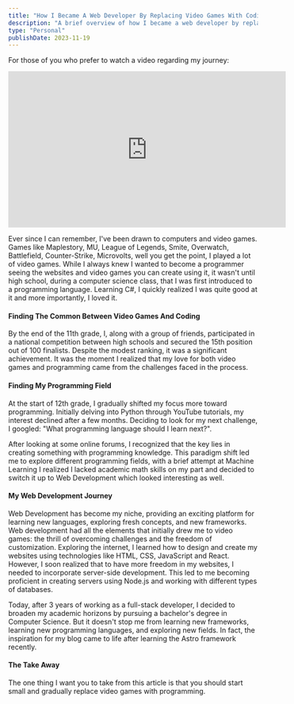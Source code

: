 ```yaml
---
title: "How I Became A Web Developer By Replacing Video Games With Coding"
description: "A brief overview of how I became a web developer by replacing video games with coding"
type: "Personal"
publishDate: 2023-11-19
---
```


For those of you who prefer to watch a video regarding my journey:

<iframe class="mx-auto" width="560" height="315" src="https://www.youtube.com/embed/0h_2tciw6Bw" title="How I Became A Web Developer By Replacing Video Games With Coding" frameborder="0" allow="accelerometer; autoplay; clipboard-write; encrypted-media; gyroscope; picture-in-picture; web-share" allowfullscreen=""></iframe>

Ever since I can remember, I've been drawn to computers and video games. Games like Maplestory, MU, League of Legends, Smite, Overwatch, Battlefield, Counter-Strike, Microvolts, well you get the point, I played a lot of video games. While I always knew I wanted to become a programmer seeing the websites and video games you can create using it, it wasn't until high school, during a computer science class, that I was first introduced to a programming language. Learning C#, I quickly realized I was quite good at it and more importantly, I loved it.

#### Finding The Common Between Video Games And Coding

By the end of the 11th grade, I, along with a group of friends, participated in a national competition between high schools and secured the 15th position out of 100 finalists. Despite the modest ranking, it was a significant achievement. It was the moment I realized that my love for both video games and programming came from the challenges faced in the process.

#### Finding My Programming Field

At the start of 12th grade, I gradually shifted my focus more toward programming. Initially delving into Python through YouTube tutorials, my interest declined after a few months. Deciding to look for my next challenge, I googled: "What programming language should I learn next?".

After looking at some online forums, I recognized that the key lies in creating something with programming knowledge. This paradigm shift led me to explore different programming fields, with a brief attempt at Machine Learning I realized I lacked academic math skills on my part and decided to switch it up to Web Development which looked interesting as well.

#### My Web Development Journey

Web Development has become my niche, providing an exciting platform for learning new languages, exploring fresh concepts, and new frameworks. Web development had all the elements that initially drew me to video games: the thrill of overcoming challenges and the freedom of customization. Exploring the internet, I learned how to design and create my websites using technologies like HTML, CSS, JavaScript and React.
However, I soon realized that to have more freedom in my websites, I needed to incorporate server-side development. This led to me becoming proficient in creating servers using Node.js and working with different types of databases.

Today, after 3 years of working as a full-stack developer, I decided to broaden my academic horizons by pursuing a bachelor's degree in Computer Science. But it doesn't stop me from learning new frameworks, learning new programming languages, and exploring new fields. In fact, the inspiration for my blog came to life after learning the Astro framework recently.

#### The Take Away

The one thing I want you to take from this article is that you should start small and gradually replace video games with programming.

